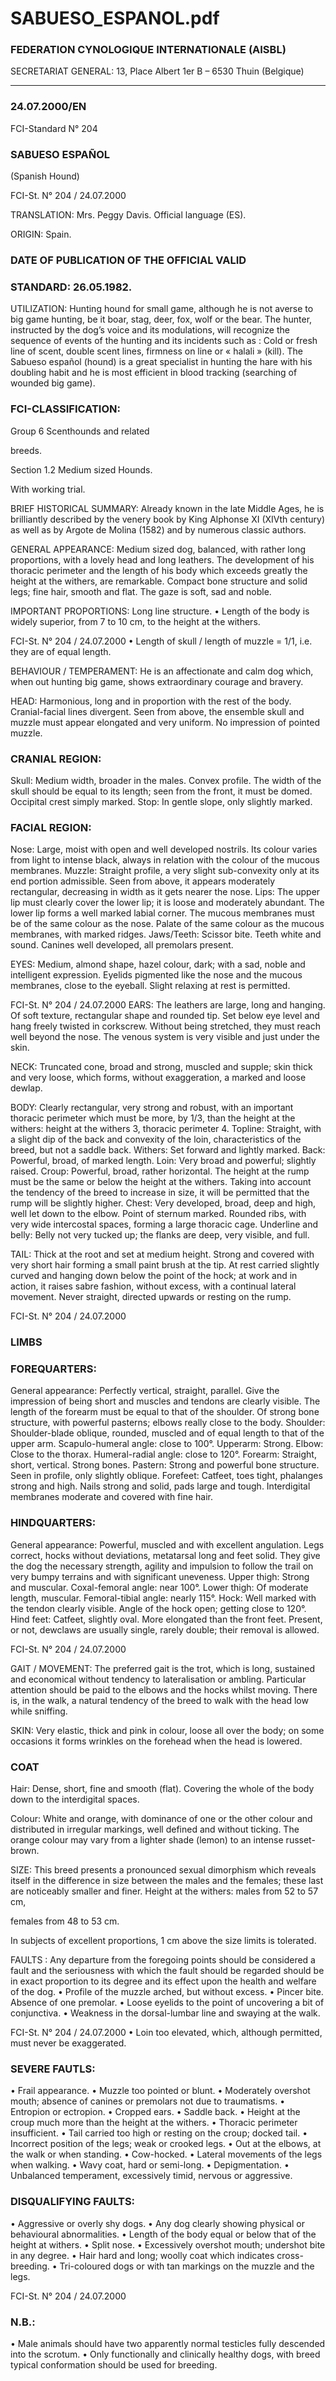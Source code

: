 # SABUESO_ESPANOL.pdf


### FEDERATION CYNOLOGIQUE INTERNATIONALE (AISBL)


SECRETARIAT GENERAL: 13, Place Albert 1er  B – 6530 Thuin (Belgique)
______________________________________________________________________________

### 24.07.2000/EN



FCI-Standard N° 204

### SABUESO ESPAÑOL


(Spanish Hound)





FCI-St. N° 204 / 24.07.2000

TRANSLATION: Mrs. Peggy Davis.  Official language (ES).

ORIGIN: Spain.

### DATE OF PUBLICATION OF THE OFFICIAL VALID



### STANDARD: 26.05.1982.



UTILIZATION: Hunting hound for small game, although he is not
averse to big game hunting, be it boar, stag, deer, fox, wolf or the
bear.  The hunter, instructed by the dog’s voice and its modulations,
will recognize the sequence of events of the hunting and its incidents
such as : Cold or fresh line of scent, double scent lines, firmness on
line or « halali » (kill).  The Sabueso español (hound) is a great
specialist in hunting the hare with his doubling habit and he is most
efficient in blood tracking (searching of wounded big game).

### FCI-CLASSIFICATION:


Group 6
Scenthounds and related



breeds.

Section 1.2 Medium sized Hounds.

With working trial.



BRIEF HISTORICAL SUMMARY: Already known in the late
Middle Ages, he is brilliantly described by the venery book by King
Alphonse XI (XIVth century) as well as by Argote de Molina (1582)
and by numerous classic authors.

GENERAL APPEARANCE: Medium sized dog, balanced, with
rather long proportions, with a lovely head and long leathers.  The
development of his thoracic perimeter and the length of his body
which exceeds greatly the height at the withers, are remarkable.
Compact bone structure and solid legs; fine hair, smooth and flat.
The gaze is soft, sad and noble.

IMPORTANT PROPORTIONS: Long line structure.
• Length of the body is widely superior, from 7 to 10 cm, to the
height at the withers.



FCI-St. N° 204 / 24.07.2000
• Length of skull / length of muzzle = 1/1, i.e. they are of equal
length.

BEHAVIOUR / TEMPERAMENT: He is an affectionate and calm
dog which, when out hunting big game, shows extraordinary courage
and bravery.

HEAD: Harmonious, long and in proportion with the rest of the
body.  Cranial-facial lines divergent.  Seen from above, the ensemble
skull and muzzle must appear elongated and very uniform.  No
impression of pointed muzzle.

### CRANIAL REGION:


Skull: Medium width, broader in the males.  Convex profile.  The
width of the skull should be equal to its length; seen from the front, it
must be domed.  Occipital crest simply marked.
Stop: In gentle slope, only slightly marked.

### FACIAL REGION:


Nose: Large, moist with open and well developed nostrils.  Its colour
varies from light to intense black, always in relation with the colour
of the mucous membranes.
Muzzle: Straight profile, a very slight sub-convexity only at its end
portion admissible.  Seen from above, it appears moderately
rectangular, decreasing in width as it gets nearer the nose.
Lips: The upper lip must clearly cover the lower lip; it is loose and
moderately abundant.  The lower lip forms a well marked labial
corner.  The mucous membranes must be of the same colour as the
nose.  Palate of the same colour as the mucous membranes, with
marked ridges.
Jaws/Teeth: Scissor bite.  Teeth white and sound.  Canines well
developed, all premolars present.

EYES: Medium, almond shape, hazel colour, dark; with a sad, noble
and intelligent expression.  Eyelids pigmented like the nose and the
mucous membranes, close to the eyeball.  Slight relaxing at rest is
permitted.



FCI-St. N° 204 / 24.07.2000
EARS: The leathers are large, long and hanging.  Of soft texture,
rectangular shape and rounded tip.  Set below eye level and hang
freely twisted in corkscrew.  Without being stretched, they must
reach well beyond the nose.  The venous system is very visible and
just under the skin.

NECK: Truncated cone, broad and strong, muscled and supple; skin
thick and very loose, which forms, without exaggeration, a marked
and loose dewlap.

BODY: Clearly rectangular, very strong and robust, with an
important thoracic perimeter which must be more, by 1/3, than the
height at the withers: height at the withers 3, thoracic perimeter 4.
Topline: Straight, with a slight dip of the back and convexity of the
loin, characteristics of the breed, but not a saddle back.
Withers: Set forward and lightly marked.
Back: Powerful, broad, of marked length.
Loin: Very broad and powerful; slightly raised.
Croup: Powerful, broad, rather horizontal.  The height at the rump
must be the same or below the height at the withers.  Taking into
account the tendency of the breed to increase in size, it will be
permitted that the rump will be slightly higher.
Chest: Very developed, broad, deep and high, well let down to the
elbow.  Point of sternum marked.  Rounded ribs, with very wide
intercostal spaces, forming a large thoracic cage.
Underline and belly: Belly not very tucked up; the flanks are deep,
very visible, and full.

TAIL: Thick at the root and set at medium height.  Strong and
covered with very short hair forming a small paint brush at the tip.
At rest carried slightly curved and hanging down below the point of
the hock; at work and in action, it raises sabre fashion, without
excess, with a continual lateral movement.  Never straight, directed
upwards or resting on the rump.





FCI-St. N° 204 / 24.07.2000

### LIMBS



### FOREQUARTERS:


General appearance: Perfectly vertical, straight, parallel.  Give the
impression of being short and muscles and tendons are clearly
visible.  The length of the forearm must be equal to that of the
shoulder.  Of strong bone structure, with powerful pasterns; elbows
really close to the body.
Shoulder: Shoulder-blade oblique, rounded, muscled and of equal
length to that of the upper arm.  Scapulo-humeral angle: close to
100°.
Upperarm: Strong.
Elbow: Close to the thorax.  Humeral-radial angle: close to 120°.
Forearm: Straight, short, vertical.  Strong bones.
Pastern: Strong and powerful bone structure.  Seen in profile, only
slightly oblique.
Forefeet: Catfeet, toes tight, phalanges strong and high.  Nails strong
and solid, pads large and tough.  Interdigital membranes moderate
and covered with fine hair.

### HINDQUARTERS:


General appearance: Powerful, muscled and with excellent
angulation.  Legs correct, hocks without deviations, metatarsal long
and feet solid.  They give the dog the necessary strength, agility and
impulsion to follow the trail on very bumpy terrains and with
significant uneveness.
Upper thigh: Strong and muscular.  Coxal-femoral angle: near 100°.
Lower thigh: Of moderate length, muscular.  Femoral-tibial angle:
nearly 115°.
Hock: Well marked with the tendon clearly visible. Angle of the
hock open; getting close to 120°.
Hind feet: Catfeet, slightly oval.  More elongated than the front feet.
Present, or not, dewclaws are usually single, rarely double; their
removal is allowed.





FCI-St. N° 204 / 24.07.2000

GAIT / MOVEMENT: The preferred gait is the trot, which is long,
sustained and economical without tendency to lateralisation or
ambling.  Particular attention should be paid to the elbows and the
hocks whilst moving.  There is, in the walk, a natural tendency of the
breed to walk with the head low while sniffing.

SKIN: Very elastic, thick and pink in colour, loose all over the body;
on some occasions it forms wrinkles on the forehead when the head
is lowered.

### COAT


Hair: Dense, short, fine and smooth (flat).  Covering the whole of the
body down to the interdigital spaces.

Colour: White and orange, with dominance of one or the other colour
and distributed in irregular markings, well defined and without
ticking.  The orange colour may vary from a lighter shade (lemon) to
an intense russet-brown.

SIZE: This breed presents a pronounced sexual dimorphism which
reveals itself in the difference in size between the males and the
females; these last are noticeably smaller and finer.
Height at the withers:  males
from 52 to 57 cm,

females  from 48 to 53 cm.


In subjects of excellent proportions, 1 cm above the size limits is
tolerated.

FAULTS : Any departure from the foregoing points should be
considered a fault and the seriousness with which the fault should be
regarded should be in exact proportion to its degree and its effect
upon the health and welfare of the dog.
• Profile of the muzzle arched, but without excess.
• Pincer bite. Absence of one premolar.
• Loose eyelids to the point of uncovering a bit of conjunctiva.
• Weakness in the dorsal-lumbar line and swaying at the walk.



FCI-St. N° 204 / 24.07.2000
• Loin too elevated, which, although permitted, must never be
exaggerated.

### SEVERE FAUTLS:


• Frail appearance.
• Muzzle too pointed or blunt.
• Moderately overshot mouth; absence of canines or premolars not
due to traumatisms.
• Entropion or ectropion.
• Cropped ears.
• Saddle back.
• Height at the croup much more than the height at the withers.
• Thoracic perimeter insufficient.
• Tail carried too high or resting on the croup; docked tail.
• Incorrect position of the legs; weak or crooked legs.
• Out at the elbows, at the walk or when standing.
• Cow-hocked.
• Lateral movements of the legs when walking.
• Wavy coat, hard or semi-long.
• Depigmentation.
• Unbalanced
temperament,
excessively
timid,
nervous
or
aggressive.

### DISQUALIFYING FAULTS:


• Aggressive or overly shy dogs.
• Any dog clearly showing physical or behavioural abnormalities.
• Length of the body equal or below that of the height at withers.
• Split nose.
• Excessively overshot mouth; undershot bite in any degree.
• Hair hard and long; woolly coat which indicates cross-breeding.
• Tri-coloured dogs or with tan markings on the muzzle and the
legs.





FCI-St. N° 204 / 24.07.2000


### N.B.:


•
Male animals should have two apparently normal testicles fully
descended into the scrotum.
•
Only functionally and clinically healthy dogs, with breed
typical conformation should be used for breeding.






